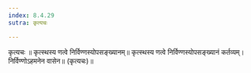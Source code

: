```yaml
---
index: 8.4.29
sutra: कृत्यचः

---
```

 कृत्यचः ॥ कृत्स्थस्य णत्वे निर्विण्णस्योपसङ्ख्यानम्॥ कृत्स्थस्य णत्वे निर्विण्णस्योपसङ्ख्यानं कर्तव्यम्। निर्विण्णोऽहमनेन वासेन॥ (कृत्यचः)॥ 